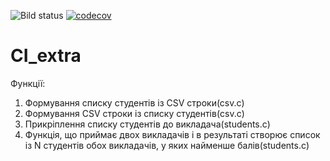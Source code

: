 ![Bild status](https://travis-ci.org/Valzavator/CI_extra.svg?branch=master)
[![codecov](https://codecov.io/gh/Valzavator/CI_extra/branch/master/graph/badge.svg)](https://codecov.io/gh/Valzavator/CI_extra)
# CI_extra

   Функції:
1. Формування списку студентів із CSV строки(сsv.c)
2. Формування CSV строки із списку студентів(csv.c)
3. Прикріплення списку студентів до викладача(students.c)
4. Функція, що приймає двох викладачів і в результаті створює список із N студентів обох викладачів, у яких найменше балів(students.c)
